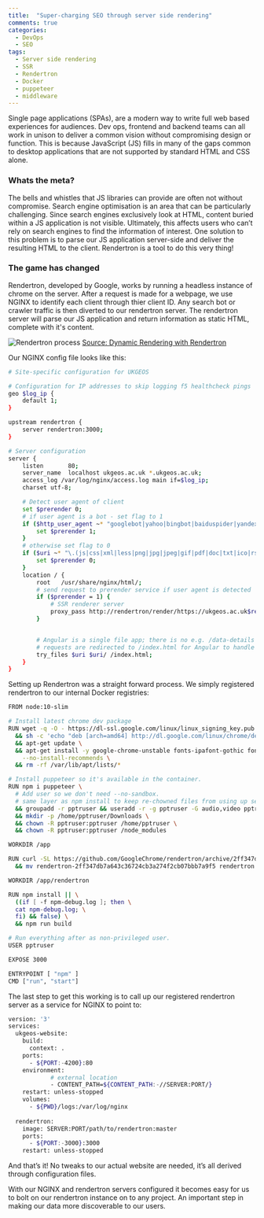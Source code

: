 ```yaml
---
title:  "Super-charging SEO through server side rendering"
comments: true
categories: 
  - DevOps
  - SEO
tags:
  - Server side rendering
  - SSR
  - Rendertron
  - Docker
  - puppeteer
  - middleware
---
```


Single page applications (SPAs), are a modern way to write full web based experiences for audiences. Dev ops, frontend and backend teams can all work in unison to deliver a common vision without compromising design or function. This is because JavaScript (JS) fills in many of the gaps common to desktop applications that are not supported by standard HTML and CSS alone.

### Whats the meta?
The bells and whistles that JS libraries can provide are often not without compromise. Search engine optimisation is an area that can be particularly challenging. Since search engines exclusively look at HTML, content buried within a JS application is not visible. Ultimately, this affects users who can’t rely on search engines to find the information of interest. One solution to this problem is to parse our JS application server-side and deliver the resulting HTML to the client. Rendertron is a tool to do this very thing!

### The game has changed
Rendertron, developed by Google, works by running a headless instance of chrome on the server. After a request is made for a webpage, we use NGINX to identify each client through thier client ID. Any search bot or crawler traffic is then diverted to our rendertron server. The rendertron server will parse our JS application and return information as static HTML, complete with it's content.

![Rendertron process](../assets/2019-10/how-dynamic-rendering-works.png)
[Source: Dynamic Rendering with Rendertron](https://webmasters.googleblog.com/2019/01/dynamic-rendering-with-rendertron.html)

Our NGINX config file looks like this:

```bash
# Site-specific configuration for UKGEOS

# Configuration for IP addresses to skip logging f5 healthcheck pings
geo $log_ip {
    default 1;
}

upstream rendertron {
    server rendertron:3000;
}

# Server configuration
server {
    listen       80;
    server_name  localhost ukgeos.ac.uk *.ukgeos.ac.uk;
    access_log /var/log/nginx/access.log main if=$log_ip;
    charset utf-8;

    # Detect user agent of client
    set $prerender 0;
    # if user agent is a bot - set flag to 1
    if ($http_user_agent ~* "googlebot|yahoo|bingbot|baiduspider|yandex|yeti|yodaobot|gigabot|ia_archiver|facebookexternalhit|twitterbot|developers\.google\.com|slack|wget|WhatsApp") {
        set $prerender 1;
    }
    # otherwise set flag to 0
    if ($uri ~* "\.(js|css|xml|less|png|jpg|jpeg|gif|pdf|doc|txt|ico|rss|zip|mp3|rar|exe|wmv|doc|avi|ppt|mpg|mpeg|tif|wav|mov|psd|ai|xls|mp4|m4a|swf|dat|dmg|iso|flv|m4v|torrent|ttf|woff|svg|eot)") {
        set $prerender 0;
    }
    location / {
        root   /usr/share/nginx/html/;
        # send request to prerender service if user agent is detected
        if ($prerender = 1) {
            # SSR renderer server
            proxy_pass http://rendertron/render/https://ukgeos.ac.uk$request_uri;
        }


        # Angular is a single file app; there is no e.g. /data-details file, so
        # requests are redirected to /index.html for Angular to handle
        try_files $uri $uri/ /index.html;
    }
}

```

Setting up Rendertron was a straight forward process. We simply registered rendertron to our internal Docker registries:

```bash
FROM node:10-slim

# Install latest chrome dev package 
RUN wget -q -O - https://dl-ssl.google.com/linux/linux_signing_key.pub | apt-key add - \
  && sh -c 'echo "deb [arch=amd64] http://dl.google.com/linux/chrome/deb/ stable main" >> /etc/apt/sources.list.d/google.list' \
  && apt-get update \
  && apt-get install -y google-chrome-unstable fonts-ipafont-gothic fonts-wqy-zenhei fonts-thai-tlwg fonts-kacst ttf-freefont \
    --no-install-recommends \
  && rm -rf /var/lib/apt/lists/*

# Install puppeteer so it's available in the container.
RUN npm i puppeteer \
  # Add user so we don't need --no-sandbox.
  # same layer as npm install to keep re-chowned files from using up several hundred MBs more space
  && groupadd -r pptruser && useradd -r -g pptruser -G audio,video pptruser \
  && mkdir -p /home/pptruser/Downloads \
  && chown -R pptruser:pptruser /home/pptruser \
  && chown -R pptruser:pptruser /node_modules

WORKDIR /app

RUN curl -SL https://github.com/GoogleChrome/rendertron/archive/2ff347db7a643c36724cb3a274f2cb07bbb7a9f5.tar.gz | tar -vxz \
  && mv rendertron-2ff347db7a643c36724cb3a274f2cb07bbb7a9f5 rendertron

WORKDIR /app/rendertron

RUN npm install || \
  ((if [ -f npm-debug.log ]; then \
  cat npm-debug.log; \
  fi) && false) \
  && npm run build

# Run everything after as non-privileged user.
USER pptruser

EXPOSE 3000

ENTRYPOINT [ "npm" ]
CMD ["run", "start"]

```

The last step to get this working is to call up our registered rendertron server as a service for NGINX to point to: 

```bash
version: '3'
services:
  ukgeos-website:
    build:
      context: .
    ports:
      - ${PORT:-4200}:80
    environment:
            # external location
            - CONTENT_PATH=${CONTENT_PATH:-//SERVER:PORT/}
    restart: unless-stopped
    volumes:
      - ${PWD}/logs:/var/log/nginx
  
  rendertron:
    image: SERVER:PORT/path/to/rendertron:master
    ports:
      - ${PORT:-3000}:3000
    restart: unless-stopped

```

And that’s it! No tweaks to our actual website are needed, it’s all derived through configuration files.

With our NGINX and rendertron servers configured it becomes easy for us to bolt on our rendertron instance on to any project. An important step in making our data more discoverable to our users.